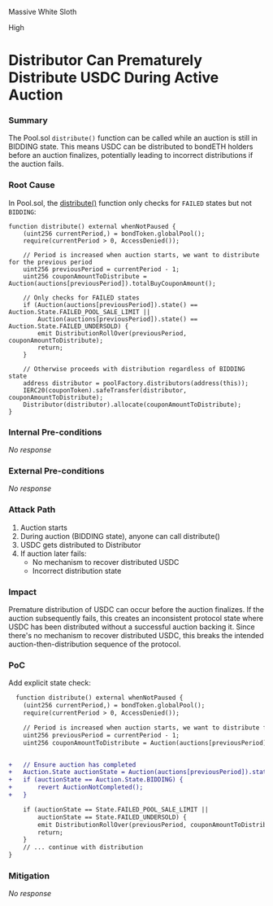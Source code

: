 Massive White Sloth

High

# Distributor Can Prematurely Distribute USDC During Active Auction

### Summary

The Pool.sol `distribute()` function can be called while an auction is still in BIDDING state. This means USDC can be distributed to bondETH holders before an auction finalizes, potentially leading to incorrect distributions if the auction fails.


### Root Cause

In Pool.sol, the [distribute()](https://github.com/sherlock-audit/2024-12-plaza-finance/blob/14a962c52a8f4731bbe4655a2f6d0d85e144c7c2/plaza-evm/src/Pool.sol#L597-L601) function only checks for `FAILED` states but not `BIDDING`:

```solidity
function distribute() external whenNotPaused {
    (uint256 currentPeriod,) = bondToken.globalPool();
    require(currentPeriod > 0, AccessDenied());

    // Period is increased when auction starts, we want to distribute for the previous period
    uint256 previousPeriod = currentPeriod - 1;
    uint256 couponAmountToDistribute = Auction(auctions[previousPeriod]).totalBuyCouponAmount();

    // Only checks for FAILED states
    if (Auction(auctions[previousPeriod]).state() == Auction.State.FAILED_POOL_SALE_LIMIT ||
        Auction(auctions[previousPeriod]).state() == Auction.State.FAILED_UNDERSOLD) {
        emit DistributionRollOver(previousPeriod, couponAmountToDistribute);
        return;
    }

    // Otherwise proceeds with distribution regardless of BIDDING state
    address distributor = poolFactory.distributors(address(this));
    IERC20(couponToken).safeTransfer(distributor, couponAmountToDistribute);
    Distributor(distributor).allocate(couponAmountToDistribute);
}
```

### Internal Pre-conditions

_No response_

### External Pre-conditions

_No response_

### Attack Path

1. Auction starts 
2. During auction (BIDDING state), anyone can call distribute()
3. USDC gets distributed to Distributor
4. If auction later fails:
    - No mechanism to recover distributed USDC
    - Incorrect distribution state


### Impact

Premature distribution of USDC can occur before the auction finalizes. If the auction subsequently fails, this creates an inconsistent protocol state where USDC has been distributed without a successful auction backing it. Since there's no mechanism to recover distributed USDC, this breaks the intended auction-then-distribution sequence of the protocol.

### PoC

Add explicit state check:
```diff
  function distribute() external whenNotPaused {
    (uint256 currentPeriod,) = bondToken.globalPool();
    require(currentPeriod > 0, AccessDenied());

    // Period is increased when auction starts, we want to distribute for the previous period
    uint256 previousPeriod = currentPeriod - 1;
    uint256 couponAmountToDistribute = Auction(auctions[previousPeriod]).totalBuyCouponAmount();


+   // Ensure auction has completed
+   Auction.State auctionState = Auction(auctions[previousPeriod]).state();
+   if (auctionState == Auction.State.BIDDING) {
+       revert AuctionNotCompleted();
+   }

    if (auctionState == State.FAILED_POOL_SALE_LIMIT ||
        auctionState == State.FAILED_UNDERSOLD) {
        emit DistributionRollOver(previousPeriod, couponAmountToDistribute);
        return;
    }
    // ... continue with distribution
}
```

### Mitigation

_No response_